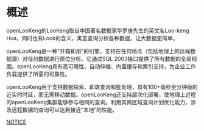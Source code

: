 # 概述

openLooKeng的LooKeng取自中国著名数据家华罗庚先生的英文名Loo-keng Hua，同时也有Look的含义，寓意查询分析各种数据，让大数据更简单。

openLooKeng是一种"开箱即用"的引擎，支持在任何地点（包括地理上的远程数据源）对任何数据进行原位分析。它通过SQL 2003接口提供了所有数据的全局视图。openLooKeng具有高可用性、自动伸缩、内置缓存和索引支持，为企业工作负载提供了所需的可靠性。

openLooKeng用于支持数据探索、即席查询和批处理，具有100+毫秒至分钟级的近实时时延，而无需移动数据。openLooKeng还支持层次化部署，使地理上远程的openLooKeng集群能够参与相同的查询。利用其跨区域查询计划优化能力，涉及远程数据的查询可以达到接近“本地”的性能。


[NOTICE](https://gitee.com/openlookeng/hetu-core/blob/master/hetu-docs/NOTICE.md)
